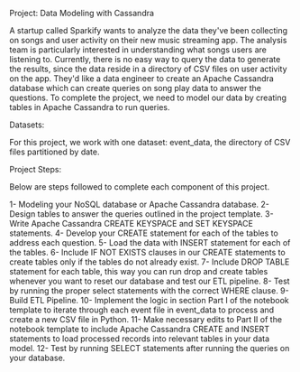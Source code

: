 Project: Data Modeling with Cassandra

A startup called Sparkify wants to analyze the data they've been collecting on 
songs and user activity on their new music streaming app.
The analysis team is particularly interested in understanding what songs users are listening to. 
Currently, there is no easy way to query the data to generate the results, 
since the data reside in a directory of CSV files on user activity on the app.
They'd like a data engineer to create an Apache Cassandra database 
which can create queries on song play data to answer the questions.
To complete the project, we need to model our data by creating tables in Apache Cassandra to run queries.

Datasets:

For this project, we work with one dataset: event_data, the directory of CSV files partitioned by date.

Project Steps:

Below are steps followed to complete each component of this project.

1- Modeling your NoSQL database or Apache Cassandra database.
2- Design tables to answer the queries outlined in the project template.
3- Write Apache Cassandra CREATE KEYSPACE and SET KEYSPACE statements.
4- Develop your CREATE statement for each of the tables to address each question.
5- Load the data with INSERT statement for each of the tables.
6- Include IF NOT EXISTS clauses in our CREATE statements to create tables only if the tables do not already exist.
7- Include DROP TABLE statement for each table, this way you can run drop and create tables whenever you want to reset our database and test our ETL pipeline.
8- Test by running the proper select statements with the correct WHERE clause.
9- Build ETL Pipeline.
10- Implement the logic in section Part I of the notebook template to iterate through each event file in event_data to process and create a new CSV file in Python.
11- Make necessary edits to Part II of the notebook template to include Apache Cassandra CREATE and INSERT statements to load processed records into relevant tables in your data model.
12- Test by running SELECT statements after running the queries on your database.

